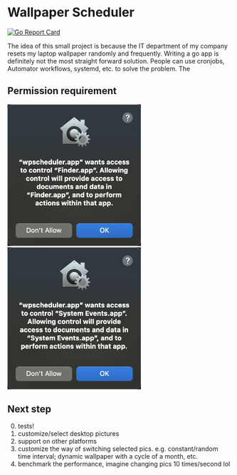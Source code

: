 # Wallpaper Scheduler


[![Go Report Card](https://goreportcard.com/badge/github.com/Hapovanille/wallpaper-scheduler)](https://goreportcard.com/report/github.com/Hapovanille/wallpaper-scheduler)

The idea of this small project is because the IT department of my company resets my laptop wallpaper randomly and frequently. Writing a go app is definitely not the most straight forward solution. People can use cronjobs, Automator workflows, systemd, etc. to solve the problem. The   

## Permission requirement

<img src="./resources/access-required-storage.png" width=300>
<img src="./resources/access-required-event.png" width=300>


## Next step
0. tests!
1. customize/select desktop pictures
2. support on other platforms
3. customize the way of switching selected pics. e.g. constant/random time interval; dynamic wallpaper with a cycle of a month, etc. 
4. benchmark the performance, imagine changing pics 10 times/second lol

